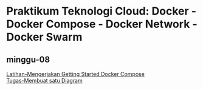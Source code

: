 <h1>Praktikum Teknologi Cloud: Docker - Docker Compose - Docker Network - Docker Swarm</h1>
<h2>minggu-08</h2>
<a href="https://github.com/nikhwanbs/tekn-cloud-computing/blob/master/minggu-08/gettingstarted.md">Latihan-Mengerjakan Getting Started Docker Compose</a><br>
<a href="https://github.com/nikhwanbs/tekn-cloud-computing/blob/master/minggu-08/Tugas-Diagram.png">Tugas-Membuat satu Diagram</a><br>